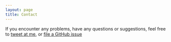 ```yaml
---
layout: page
title: Contact
---
```


If you encounter any problems, have any questions or suggestions, feel free to [tweet at me](https://twitter.com/intent/tweet?text=%40bikobaingaru), or [file a GitHub issue](https://github.com/bikobaingaru/hamliq/issues/new)
